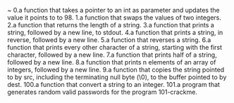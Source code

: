 ~                                                                                                                                                    0.a function that takes a pointer to an int as parameter and updates the value it points to to 98. 1.a function that swaps the values of two integers.
2.a function that returns the length of a string.
3.a function that prints a string, followed by a new line, to stdout.
4.a function that prints a string, in reverse, followed by a new line.
5.a function that reverses a string.
6.a function that prints every other character of a string, starting with the first character, followed by a new line.
7.a function that prints half of a string, followed by a new line.
8.a function that prints n elements of an array of integers, followed by a new line.
9.a function that copies the string pointed to by src, including the terminating null byte (\0), to the buffer pointed to by dest.
100.a function that convert a string to an integer.
101.a program that generates random valid passwords for the program 101-crackme.
